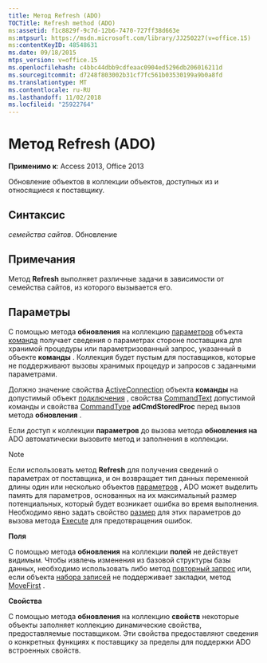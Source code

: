 ```yaml
---
title: Метод Refresh (ADO)
TOCTitle: Refresh method (ADO)
ms:assetid: f1c8829f-9c7d-12b6-7470-727ff38d663e
ms:mtpsurl: https://msdn.microsoft.com/library/JJ250227(v=office.15)
ms:contentKeyID: 48548631
ms.date: 09/18/2015
mtps_version: v=office.15
ms.openlocfilehash: c4bbc44dbb9cdfeaac0904ed5296db206016211d
ms.sourcegitcommit: d7248f803002b31cf7fc561b03530199a9b0a8fd
ms.translationtype: MT
ms.contentlocale: ru-RU
ms.lasthandoff: 11/02/2018
ms.locfileid: "25922764"
---
```

# <a name="refresh-method-ado"></a>Метод Refresh (ADO)


**Применимо к**: Access 2013, Office 2013

Обновление объектов в коллекции объектов, доступных из и относящиеся к поставщику.

## <a name="syntax"></a>Синтаксис

*семейства сайтов*. Обновление

## <a name="remarks"></a>Примечания

Метод **Refresh** выполняет различные задачи в зависимости от семейства сайтов, из которого вызывается его.

## <a name="parameters"></a>Параметры

С помощью метода **обновления** на коллекцию [параметров](parameters-collection-ado.md) объекта [команда](command-object-ado.md) получает сведения о параметрах стороне поставщика для хранимой процедуры или параметризованный запрос, указанный в объекте **команды** . Коллекция будет пустым для поставщиков, которые не поддерживают вызовы хранимых процедур и запросов с заданными параметрами.

Должно значение свойства [ActiveConnection](activeconnection-property-ado.md) объекта **команды** на допустимый объект [подключения](connection-object-ado.md) , свойства [CommandText](commandtext-property-ado.md) допустимой команды и свойства [CommandType](commandtype-property-ado.md) **adCmdStoredProc** перед вызов метода **обновления** .

Если доступ к коллекции **параметров** до вызова метода **обновления на** ADO автоматически вызовите метод и заполнения в коллекции.


> [!NOTE]
> <P>Если использовать метод <STRONG>Refresh</STRONG> для получения сведений о параметрах от поставщика, и он возвращает тип данных переменной длины один или несколько объектов <A href="parameter-object-ado.md">параметров</A> , ADO может выделить память для параметров, основанных на их максимальный размер потенциальных, который будет возникает ошибка во время выполнения. Необходимо явно задать свойство <A href="size-property-ado.md">размер</A> для этих параметров до вызова метода <A href="https://msdn.microsoft.com/library/jj248785(v=office.15)">Execute</A> для предотвращения ошибок.</P>



**Поля**

С помощью метода **обновления** на коллекции **полей** не действует видимым. Чтобы извлечь изменения из базовой структуры базы данных, необходимо использовать либо метод [повторный запрос](requery-method-ado.md) или, если объекта [набора записей](recordset-object-ado.md) не поддерживает закладки, метод [MoveFirst](movefirst-movelast-movenext-and-moveprevious-methods-ado.md) .

**Свойства**

С помощью метода **обновления** на коллекцию **свойств** некоторые объекты заполняет коллекцию динамические свойства, предоставляемые поставщиком. Эти свойства предоставляют сведения о конкретных функциях к поставщику за пределы для поддержки ADO встроенных свойств.

